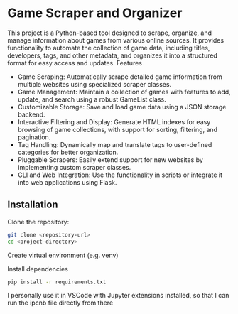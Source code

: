 # Game Scraper and Organizer

This project is a Python-based tool designed to scrape, organize, and manage information about games from various online sources. It provides functionality to automate the collection of game data, including titles, developers, tags, and other metadata, and organizes it into a structured format for easy access and updates.
Features

-   Game Scraping: Automatically scrape detailed game information from multiple websites using specialized scraper classes.
-   Game Management: Maintain a collection of games with features to add, update, and search using a robust GameList class. 
-   Customizable Storage: Save and load game data using a JSON storage backend.
-   Interactive Filtering and Display: Generate HTML indexes for easy browsing of game collections, with support for sorting, filtering, and pagination.
-   Tag Handling: Dynamically map and translate tags to user-defined categories for better organization.
-   Pluggable Scrapers: Easily extend support for new websites by implementing custom scraper classes.
-   CLI and Web Integration: Use the functionality in scripts or integrate it into web applications using Flask.

## Installation

Clone the repository:
```bash
git clone <repository-url>
cd <project-directory>
```

Create virtual environment (e.g. venv)

Install dependencies
```bash
pip install -r requirements.txt
```

I personally use it in VSCode with Jupyter extensions installed, so that I can run the ipcnb file directly from there


